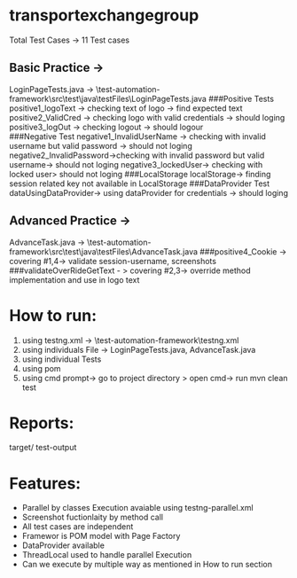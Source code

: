 # transportexchangegroup

Total Test Cases -> 11 Test cases

## Basic Practice -> 
LoginPageTests.java ->  \test-automation-framework\src\test\java\testFiles\LoginPageTests.java
	###Positive Tests
		positive1_logoText -> checking text of logo -> find expected text
		positive2_ValidCred -> checking logo with valid credentials ->  should  loging
		positive3_logOut -> checking logout -> should logour\
	###Negative Test
		negative1_InvalidUserName -> checking with invalid username but valid password ->  should not loging
		negative2_InvalidPassword->checking with invalid password but valid username-> should not loging
		negative3_lockedUser-> checking with locked user> should not loging
	###LocalStorage
		localStorage-> finding session related key not available in LocalStorage
	###DataProvider Test
		dataUsingDataProvider-> using dataProvider for credentials ->  should  loging


## Advanced Practice ->
AdvanceTask.java -> \test-automation-framework\src\test\java\testFiles\AdvanceTask.java
	###positive4_Cookie -> covering #1,4-> validate session-username, screenshots 
	###validateOverRideGetText - > covering #2,3-> override method implementation and use in logo text

# How to run:
1. using testng.xml -> \test-automation-framework\testng.xml
2. using individuals File -> LoginPageTests.java, AdvanceTask.java
3. using individual Tests
4. using pom
5. using cmd prompt-> go to project directory > open cmd-> run mvn clean test

# Reports:
target/
test-output

# Features:
- Parallel by classes Execution avaiable using testng-parallel.xml
- Screenshot fuctionlaity by method call
- All test cases are independent
- Framewor is POM model with Page Factory
- DataProvider available
- ThreadLocal used to handle parallel Execution
- Can we execute by multiple way as mentioned in How to run section
